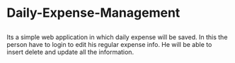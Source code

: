 # Daily-Expense-Management

##
Its a simple web application in which daily expense will be saved. In this the person have to login to edit his regular expense info.
He will be able to insert delete and update all the information.
